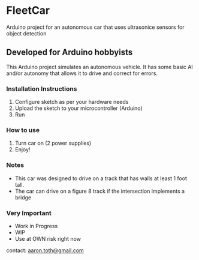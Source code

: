# FleetCar
Arduino project for an autonomous car that uses ultrasonice sensors for object detection

## Developed for Arduino hobbyists
This Arduino project simulates an autonomous vehicle.  It has some basic AI and/or autonomy that allows it to drive and correct for errors. 

### Installation Instructions
1. Configure sketch as per your hardware needs 
2. Upload the sketch to your microcontroller (Arduino)
3. Run
 
### How to use
1. Turn car on (2 power supplies)
2. Enjoy!

### Notes
- This car was designed to drive on a track that has walls at least 1 foot tall.  
- The car can drive on a figure 8 track if the intersection implements a bridge

### Very Important
* Work in Progress
* WIP
* Use at OWN risk right now


contact: aaron.toth@gmail.com
